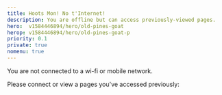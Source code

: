 ```yaml
---
title: Hoots Mon! No t'Internet!
description: You are offline but can access previously-viewed pages.
hero:  v1584446894/hero/old-pines-goat
herop: v1584446894/hero/old-pines-goat-p
priority: 0.1
private: true
nomenu: true
---
```


You are not connected to a wi-fi or mobile network.

Please connect or view a pages you've accessed previously:

<ul id="cachedpagelist"></ul>
